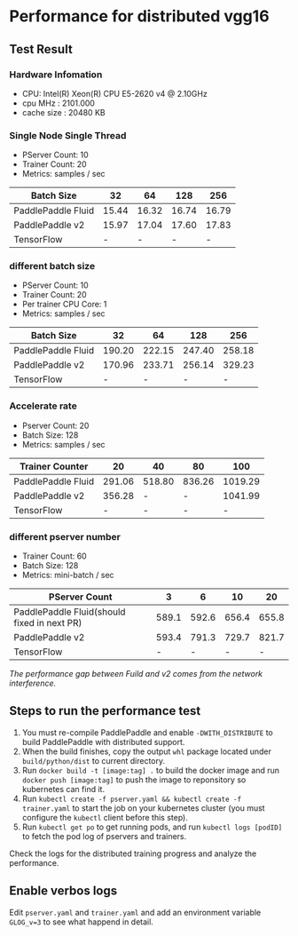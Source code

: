 # Performance for distributed vgg16

## Test Result

### Hardware Infomation

- CPU: Intel(R) Xeon(R) CPU E5-2620 v4 @ 2.10GHz
- cpu MHz		: 2101.000
- cache size	: 20480 KB

### Single Node Single Thread

- PServer Count: 10
- Trainer Count: 20
- Metrics: samples / sec

| Batch Size | 32 | 64 | 128 | 256 |
| -- | -- | -- | -- | -- |
| PaddlePaddle Fluid | 15.44 | 16.32 | 16.74 | 16.79 |
| PaddlePaddle v2 | 15.97 | 17.04 | 17.60 | 17.83 |
| TensorFlow | - | - | - | - |

### different batch size

- PServer Count: 10
- Trainer Count: 20
- Per trainer CPU Core: 1
- Metrics: samples / sec

| Batch Size | 32 | 64 | 128 | 256 |
| -- | -- | -- | -- | -- |
| PaddlePaddle Fluid | 190.20 | 222.15 | 247.40 | 258.18 |
| PaddlePaddle v2 | 170.96 | 233.71 | 256.14 | 329.23 |
| TensorFlow | - | - | - | - |


### Accelerate rate

- Pserver Count: 20
- Batch Size: 128
- Metrics: samples / sec

| Trainer Counter | 20 | 40 | 80 | 100 |
| -- | -- | -- | -- | -- |
| PaddlePaddle Fluid | 291.06 | 518.80 | 836.26 | 1019.29 |
| PaddlePaddle v2 | 356.28 | - | - | 1041.99 |
| TensorFlow | - | - | - | - |

### different pserver number

- Trainer Count: 60
- Batch Size: 128
- Metrics: mini-batch / sec

| PServer Count | 3 | 6 |10 | 20 |
| -- | -- | -- | -- | -- |
| PaddlePaddle Fluid(should fixed in next PR) | 589.1 | 592.6 | 656.4 | 655.8 |
| PaddlePaddle v2 | 593.4 | 791.3 | 729.7 | 821.7 |
| TensorFlow | - | - | - | - |

*The performance gap between Fuild and v2 comes from the network interference.*


## Steps to run the performance test

1. You must re-compile PaddlePaddle and enable `-DWITH_DISTRIBUTE` to build PaddlePaddle with distributed support.
1. When the build finishes, copy the output `whl` package located under `build/python/dist` to current directory.
1. Run `docker build -t [image:tag] .` to build the docker image and run `docker push [image:tag]` to push the image to reponsitory so kubernetes can find it.
1. Run `kubectl create -f pserver.yaml && kubectl create -f trainer.yaml` to start the job on your kubernetes cluster (you must configure the `kubectl` client before this step).
1. Run `kubectl get po` to get running pods, and run `kubectl logs [podID]` to fetch the pod log of pservers and trainers.

Check the logs for the distributed training progress and analyze the performance.

## Enable verbos logs

Edit `pserver.yaml` and `trainer.yaml` and add an environment variable `GLOG_v=3` to see what happend in detail.
